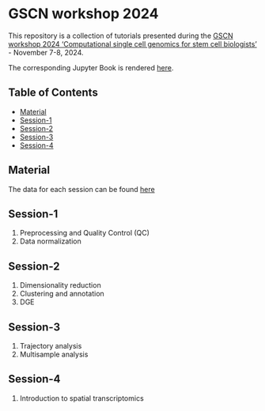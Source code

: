 # GSCN workshop 2024

This repository is a collection of tutorials presented during the [GSCN workshop 2024 ‘Computational single cell genomics for stem cell biologists’](https://www.gscn.org/conferences-events/gscn-events/working-group-workshops) - November 7-8, 2024.  

The corresponding Jupyter Book is rendered [here](https://sarajimenez.github.io/GSCN_workshop_2024/).

## Table of Contents

- [Material](#Material)
- [Session-1](#Session-1)
- [Session-2](#Session-2)
- [Session-3](#Session-3)
- [Session-4](#Session-4)

## Material

The data for each session can be found [here](https://drive.google.com/drive/folders/1mD36tCwFMJ5g4Fh5p5nptDXy_ObmK7ww?usp=sharing)

## Session-1 

1. Preprocessing and Quality Control (QC)
2. Data normalization

## Session-2

1. Dimensionality reduction 
2. Clustering and annotation 
3. DGE

## Session-3

1. Trajectory analysis
2. Multisample analysis 

## Session-4

1. Introduction to spatial transcriptomics 




